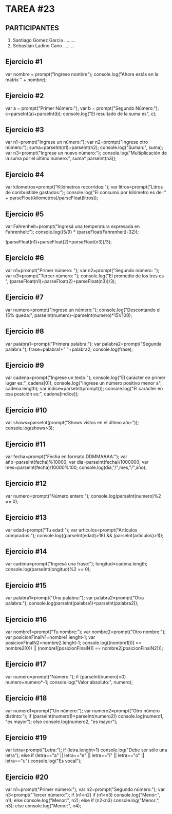 # TAREA #23

## PARTICIPANTES
1. Santiago Gomez Garcia .........
2. Sebastián Ladino Cano .........

## Ejercicio #1
var nombre = prompt("Ingrese nombre");
console.log("Ahora estás en la matrix " + nombre);

## Ejercicio #2
var a = prompt("Primer Número:");
var b = prompt("Segundo Número:");
c=parseInt(a)+parseInt(b);
console.log("El resultado de la suma es", c);

## Ejercicio #3
var n1=prompt("Ingrese un número:");
var n2=prompt("Ingrese otro número:");
suma=parseInt(n1)+parseInt(n2);
console.log("Suman:", suma);
var n3=prompt("Ingrese un nuevo número:");
console.log("Multiplicación de la suma por el último número:", suma* parseInt(n3));

## Ejercicio #4
var kilometros=prompt("Kilómetros recorridos:");
var litros=prompt("Litros de combustible gastados:");
console.log("El consumo por kilómetro es de: " + parseFloat(kilometros)/parseFloat(litros));

## Ejercicio #5
var Fahrenheit=prompt("Ingresá una temperatura expresada en Fahrenheit:");
console.log((5/9) * (parseFloat(Fahrenheit)-32));

(parseFloat(n1)+parseFloat(2)+parseFloat(n3))/3);
## Ejercicio #6
var n1=prompt("Primer número: ");
var n2=prompt("Segundo número: ");
var n3=prompt("Tercer número: ");
console.log("El promedio de los tres es ", (parseFloat(n1)+parseFloat(2)+parseFloat(n3))/3);

## Ejercicio #7
var numero=prompt("Ingrese un número:");
console.log("Descontando el 15% queda:", parseInt(numero)-(parseInt(numero)*15)/100);

## Ejercicio #8
var palabra1=prompt("Primera palabra:");
var palabra2=prompt("Segunda palabra:");
frase=palabra1+" "+palabra2;
console.log(frase);

## Ejercicio #9
var cadena=prompt("Ingrese un texto:");
console.log("El carácter en primer lugar es:", cadena[0]);
console.log("Ingrese un número positivo menor a", cadena.length);
var indice=parseInt(prompt());
console.log("El carácter en esa posición es:", cadena[indice]);

## Ejercicio #10
var shows=parseInt(prompt("Shows vistos en el último año:"));
console.log(shows>3);

## Ejercicio #11
var fecha=prompt("Fecha en formato DDMMAAAA:");
var año=parseInt(fecha)%10000;
var dia=parseInt(fecha)/1000000;
var mes=parseInt(fecha)/10000%100;
console.log(dia,"/",mes,"/",año);

## Ejercicio #12
var numero=prompt("Número entero:");
console.log(parseInt(numero)%2 == 0);

## Ejercicio #13
var edad=prompt("Tu edad:");
var articulos=prompt("Artículos comprados:");
console.log((parseInt(edad)>18) && (parseInt(articulos)>1));

## Ejercicio #14
var cadena=prompt("Ingresá una frase:");
longitud=cadena.length;
console.log(parseInt(longitud)%2 == 0);

## Ejercicio #15
var palabra1=prompt("Una palabra:");
var palabra2=prompt("Otra palabra:");
console.log(parseInt(palabra1)<parseInt(palabra2));

## Ejercicio #16
var nombre1=prompt("Tu nombre:");
var nombre2=prompt("Otro nombre:");
var posicionFinalN1=nombre1.lenght-1;
var posicionFinalN2=nombre2.lenght-1;
console.log((nombre1[0] == nombre2[0]) || (nombre1[posicionFinalN1] == nombre2[posicionFinalN2]));

## Ejercicio #17
var numero=prompt("Número:");
if (parseInt(numero)<0)
    numero=numero*-1;
console.log("Valor absoluto:", numero);

## Ejercicio #18
var numero1=prompt("Un número:");
var numero2=prompt("Otro número distinto:");
if (parseInt(numero1)>parseInt(numero2))
    console.log(numero1, "es mayor");
else
    console.log(numero2, "es mayor");

## Ejercicio #19
var letra=prompt("Letra:");
if (letra.lenght>1)
    console.log("Debe ser sólo una letra");
else
    if (letra=="a" || letra=="e" || letra=="i" || letra=="o" || letra=="u")
        console.log("Es vocal");

## Ejercicio #20
var n1=prompt("Primer número:");
var n2=prompt("Segundo número:");
var n3=prompt("Tercer número:");
if (n1<n2)
    if (n1<n3)
        console.log("Menor:", n1);
    else
    console.log("Menor:", n2);
else
    if (n2<n3)
    console.log("Menor:", n3);
    else
    console.log("Menor:", n4);

